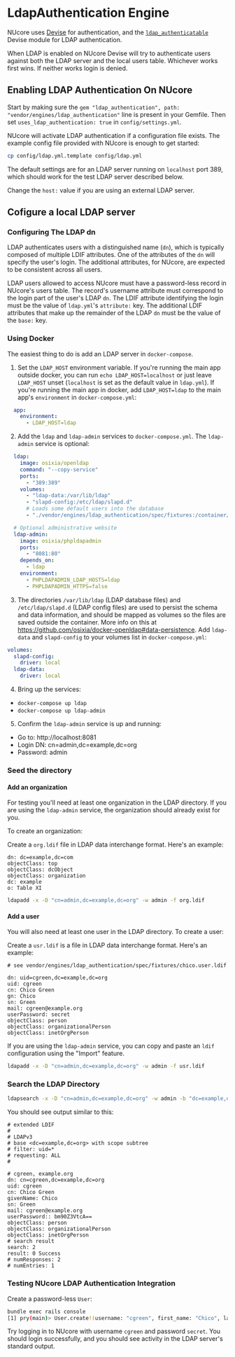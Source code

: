 # LdapAuthentication Engine

NUcore uses [Devise](https://github.com/plataformatec/devise) for authentication,
and the [`ldap_authenticatable`](https://github.com/cschiewek/devise_ldap_authenticatable)
Devise module for LDAP authentication.

When LDAP is enabled on NUcore Devise will try to authenticate users against
both the LDAP server and the local users table. Whichever works first wins.
If neither works login is denied.

## Enabling LDAP Authentication On NUcore

Start by making sure the `gem "ldap_authentication", path: "vendor/engines/ldap_authentication"`
line is present in your Gemfile.  Then set `uses_ldap_authentication: true` in `config/settings.yml`.

NUcore will activate LDAP authentication if a configuration file exists.
The example config file provided with NUcore is enough to get started:

```bash
cp config/ldap.yml.template config/ldap.yml
```

The default settings are for an LDAP server running on `localhost` port 389,
which should work for the test LDAP server described below.

Change the `host:` value if you are using an external LDAP server.

## Cofigure a local LDAP server

### Configuring The LDAP dn

LDAP authenticates users with a distinguished name (`dn`), which is typically
composed of multiple LDIF attributes. One of the attributes of the `dn` will
specify the user's login. The additional attributes, for NUcore, are expected
to be consistent across all users.

LDAP users allowed to access NUcore must have a password-less record in
NUcore's users table. The record's username attribute must correspond to the
login part of the user's LDAP `dn`. The LDIF attribute identifying the login
must be the value of `ldap.yml`'s `attribute:` key.
The additional LDIF attributes that make up the remainder of the LDAP `dn` must
be the value of the `base:` key.

### Using Docker

The easiest thing to do is add an LDAP server in `docker-compose`.

1. Set the `LDAP_HOST` environment variable.  If you're running the main app outside docker, you can run `echo LDAP_HOST=localhost` or just leave `LDAP_HOST` unset (`localhost` is set as the default value in `ldap.yml`).  If you're running the main app in docker, add `LDAP_HOST=ldap` to the main app's `environment` in `docker-compose.yml`:

```yaml
  app:
    environment:
      - LDAP_HOST=ldap
```

2. Add the `ldap` and `ldap-admin` services to `docker-compose.yml`.  The `ldap-admin` service is optional:

```yaml
  ldap:
    image: osixia/openldap
    command: "--copy-service"
    ports:
      - "389:389"
    volumes:
      - "ldap-data:/var/lib/ldap"
      - "slapd-config:/etc/ldap/slapd.d"
      # Loads some default users into the database
      - "./vendor/engines/ldap_authentication/spec/fixtures:/container/service/slapd/assets/config/bootstrap/ldif/custom"

  # Optional administrative website
  ldap-admin:
    image: osixia/phpldapadmin
    ports:
      - "8081:80"
    depends_on:
      - ldap
    environment:
      - PHPLDAPADMIN_LDAP_HOSTS=ldap
      - PHPLDAPADMIN_HTTPS=false
```

3. The directories `/var/lib/ldap` (LDAP database files) and `/etc/ldap/slapd.d` (LDAP config files) are used to persist the schema and data information, and should be mapped as volumes so the files are saved outside the container.  More info on this at https://github.com/osixia/docker-openldap#data-persistence.  Add `ldap-data` and `slapd-config` to your volumes list in `docker-compose.yml`:

```yaml
volumes:
  slapd-config:
    driver: local
  ldap-data:
    driver: local
```

4. Bring up the services:
* `docker-compose up ldap`
* `docker-compose up ldap-admin`

5. Confirm the `ldap-admin` service is up and running:
* Go to: http://localhost:8081
* Login DN: cn=admin,dc=example,dc=org
* Password: admin

### Seed the directory

#### Add an organization

For testing you'll need at least one organization in the LDAP directory. If you are using
the `ldap-admin` service, the organization should already exist for you.

To create an organization:

Create a `org.ldif` file in LDAP data interchange format. Here's an example:

```
dn: dc=example,dc=com
objectClass: top
objectClass: dcObject
objectClass: organization
dc: example
o: Table XI
```

```bash
ldapadd -x -D "cn=admin,dc=example,dc=org" -w admin -f org.ldif
```

#### Add a user

You will also need at least one user in the LDAP directory. To create a user:

Create a `usr.ldif` is a file in LDAP data interchange format. Here's an example:

```
# see vendor/engines/ldap_authentication/spec/fixtures/chico.user.ldif

dn: uid=cgreen,dc=example,dc=org
uid: cgreen
cn: Chico Green
gn: Chico
sn: Green
mail: cgreen@example.org
userPassword: secret
objectClass: person
objectClass: organizationalPerson
objectClass: inetOrgPerson
```

If you are using the `ldap-admin` service, you can copy and paste an `ldif` configuration
using the "Import" feature.

```bash
ldapadd -x -D "cn=admin,dc=example,dc=org" -w admin -f usr.ldif
```

### Search the LDAP Directory

```bash
ldapsearch -x -D "cn=admin,dc=example,dc=org" -w admin -b "dc=example,dc=org" "uid=*"
```

You should see output similar to this:

```
# extended LDIF
#
# LDAPv3
# base <dc=example,dc=org> with scope subtree
# filter: uid=*
# requesting: ALL
#

# cgreen, example.org
dn: cn=cgreen,dc=example,dc=org
uid: cgreen
cn: Chico Green
givenName: Chico
sn: Green
mail: cgreen@example.org
userPassword:: bm90Z3VtcA==
objectClass: person
objectClass: organizationalPerson
objectClass: inetOrgPerson
# search result
search: 2
result: 0 Success
# numResponses: 2
# numEntries: 1
```

### Testing NUcore LDAP Authentication Integration

Create a password-less `User`:

```bash
bundle exec rails console
[1] pry(main)> User.create!(username: "cgreen", first_name: "Chico", last_name: "Green", email: "cgreen@example.org")
```

Try logging in to NUcore with username `cgreen` and password `secret`.
You should login successfully, and you should see activity in the LDAP server's
standard output.

